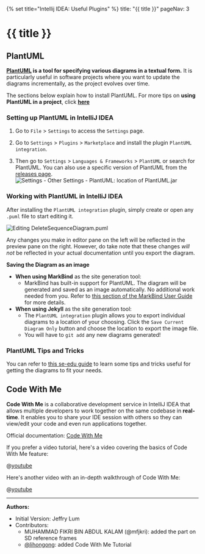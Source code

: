 {% set title="Intellij IDEA: Useful Plugins" %}
<frontmatter>
  title: "{{ title }}"
  pageNav: 3
</frontmatter>

<include src="../common/common-fragments.md#wip-warning" />

# {{ title }}

## PlantUML

**[PlantUML](http://plantuml.com/) is a tool for specifying various diagrams in a textual form.** It is particularly useful in software projects where you want to update the diagrams incrementally, as the project evolves over time.

The sections below explain how to install PlantUML. For more tips on **using PlantUML in a project**, click **[here](plantUml.html)**

<!-- --------------------------------------------------------------------------------------------------------- -->
<div id="plantuml-setting-up">

### Setting up PlantUML in IntelliJ IDEA

1. Go to `File` \> `Settings` to access the `Settings` page.

2. Go to `Settings` \> `Plugins` \> `Marketplace` and install the plugin `PlantUML integration`.

3. Then go to `Settings` \> `Languages & Frameworks` \> `PlantUML` or search for PlantUML. You can also use a specific version of PlantUML from the [releases page](https://github.com/plantuml/plantuml/releases).
    ![Settings - Other Settings - PlantUML: location of PlantUML.jar](images/plantuml/ConfiguringSettings.png)
</div>
<!-- --------------------------------------------------------------------------------------------------------- -->
<div id="plantuml-usage">

### Working with PlantUML in IntelliJ IDEA


After installing the `PlantUML integration` plugin, simply create or open any `.puml` file to start editing it.

![Editing `DeleteSequenceDiagram.puml`](images/plantuml/EditingDeleteSequenceDiagram.png)

Any changes you make in editor pane on the left will be reflected in the preview pane on the right. However, do take note that these changes *will not* be reflected in your actual documentation until you export the diagram.

****Saving the Diagram as an image****

* **When using MarkBind** as the site generation tool:
  * MarkBind has built-in support for PlantUML. The diagram will be generated and saved as an image automatically. No additional work needed from you. Refer to [this section of the MarkBind User Guide](https://markbind.org/userGuide/components/imagesAndDiagrams.html#plantuml-diagrams) for more details.
* **When using Jekyll** as the site generation tool:
  * The `PlantUML integration` plugin allows you to export individual diagrams to a location of your choosing. Click the `Save Current Diagram Only` button and choose the location to export the image file.
  * You will have to `git add` any new diagrams generated!

</div>
<!-- --------------------------------------------------------------------------------------------------------- -->

### PlantUML Tips and Tricks

You can refer to [this se-edu guide](plantUml.html#tips-and-tricks) to learn some tips and tricks useful for getting the diagrams to fit your needs.


## Code With Me


**Code With Me** is a collaborative development service in IntelliJ IDEA that allows multiple developers to work together on the same codebase in **real-time**. It enables you to share your IDE session with others so they can view/edit your code and even run applications together.

Official documentation: [Code With Me](https://www.jetbrains.com/help/idea/code-with-me.html)

If you prefer a video tutorial, here's a video covering the basics of Code With Me feature:

<panel header="IntelliJ IDEA Code With Me - Basics" peek>

@[youtube](3D4ypTcQXfc)

</panel>


Here's another video with an in-depth walkthrough of Code With Me:

<panel header="IntelliJ IDEA Code With Me - In-depth Walkthrough" peek>

@[youtube](BXUai0IIlRw)

</panel>


--------------------------------------------------------------------------------
**Authors:**
* Initial Version: Jeffry Lum
* Contributors:
  * MUHAMMAD FIKRI BIN ABDUL KALAM (@mfjkri): added the part on SD reference frames
  * [@lihongong](https://github.com/lihongong): added Code With Me Tutorial
